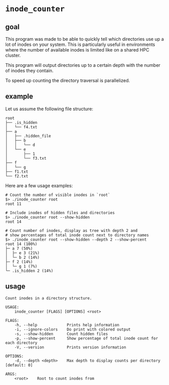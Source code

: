 # `inode_counter`

## goal
This program was made to be able to quickly tell which directories use up a lot of inodes on your system. 
This is particularly useful in environments where the number of available inodes is limited like on a shared HPC cluster. 

This program will output directories up to a certain depth with the number of inodes they contain. 

To speed up counting the directory traversal is parallelized. 

## example
Let us assume the following file structure:
```
root
├── .is_hidden
│   └── f4.txt
├── a
│   ├── .hidden_file
│   ├── b
│   │   └── d
│   └── e
│       ├── 1
│       └── f3.txt
├── f
│   └── g
├── f1.txt
└── f2.txt
```

Here are a few usage examples: 
```shell
# Count the number of visible inodes in `root`
$> ./inode_counter root
root 11

# Include inodes of hidden files and directories
$> ./inode_counter root --show-hidden
root 14

# Count number of inodes, display as tree with depth 2 and 
# show percentages of total inode count next to directory names
$> ./inode_counter root --show-hidden --depth 2 --show-percent
root 14 (100%)
├─ a 7 (50%)
│  ├─ e 3 (21%)
│  └─ b 2 (14%)
├─ f 2 (14%)
│  └─ g 1 (7%)
└─ .is_hidden 2 (14%)
```

## usage
```
Count inodes in a directory structure.

USAGE:
    inode_counter [FLAGS] [OPTIONS] <root>

FLAGS:
    -h, --help             Prints help information
    -i, --ignore-colors    Do print with colored output
    -s, --show-hidden      Count hidden files
    -p, --show-percent     Show percentage of total inode count for each directory
    -V, --version          Prints version information

OPTIONS:
    -d, --depth <depth>    Max depth to display counts per directory [default: 0]

ARGS:
    <root>    Root to count inodes from
```